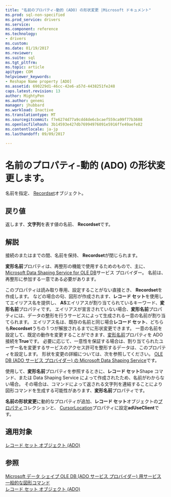 ```yaml
---
title: "名前のプロパティ-動的 (ADO) の形状変更 |Microsoft ドキュメント"
ms.prod: sql-non-specified
ms.prod_service: drivers
ms.service: 
ms.component: reference
ms.technology:
- drivers
ms.custom: 
ms.date: 01/19/2017
ms.reviewer: 
ms.suite: sql
ms.tgt_pltfrm: 
ms.topic: article
apitype: COM
helpviewer_keywords:
- Reshape Name property [ADO]
ms.assetid: 690229d1-46cc-42e6-a57d-4438251fe248
caps.latest.revision: 13
author: MightyPen
ms.author: genemi
manager: jhubbard
ms.workload: Inactive
ms.translationtype: MT
ms.sourcegitcommit: f7e6274d77a9cdd4de6cbcaef559ca99f77b3608
ms.openlocfilehash: 3b14593e427db76994976091e5916ffe49aefe82
ms.contentlocale: ja-jp
ms.lasthandoff: 09/09/2017

---
```

# <a name="reshape-name-property-dynamic-ado"></a>名前のプロパティ-動的 (ADO) の形状変更します。
名前を指定、 [Recordset](../../../ado/reference/ado-api/recordset-object-ado.md)オブジェクト。  
  
## <a name="return-values"></a>戻り値  
 返します、**文字列**を表す値の名前、 **Recordset**です。  
  
## <a name="remarks"></a>解説  
 接続のまたはまでの間、名前を保持、 **Recordset**が閉じられます。  
  
 **変形名前**プロパティは、再整形の機能で使用するためのもので、主に、 [Microsoft Data Shaping Service for OLE DB](../../../ado/guide/appendixes/microsoft-data-shaping-service-for-ole-db-ado-service-provider.md)サービス プロバイダー。 名前は、再整形に参加する一意である必要があります。  
  
 このプロパティは読み取り専用、設定することがない直接とき、 **Recordset**を作成します。 などの場合の句、図形が作成されます、**レコード セット**を使用してエイリアス名を提供し、 **AS**エイリアスが割り当てられているキーワード、**変形名前**プロパティです。 エイリアスが宣言されていない場合、**変形名前**プロパティには、データの整形を行うサービスによって生成される一意の名前が割り当てられます。 エイリアス名は、既存の名前と同じ場合**レコード セット**、どちらも**Recordset**うちの 1 つが解放されるまでに形状変更できます。 一意の名前を設定して、既定の動作を変更することができます、[変形名前](../../../ado/reference/ado-api/reshape-name-property-dynamic-ado.md)プロパティを ADO 接続を**True**です。 必要に応じて、一意性を保証する場合は、割り当てられたユーザー名を変更するサービスのアクセス許可を整形するデータは、このプロパティを設定します。 形状を変更の詳細については、次を参照してください。 [OLE DB (ADO サービス プロバイダー) の Microsoft Data Shaping Service](../../../ado/guide/appendixes/microsoft-data-shaping-service-for-ole-db-ado-service-provider.md)です。  
  
 使用して、**変形名前**プロパティを参照するときに、**レコード セット**Shape コマンド、または Data Shaping Service によって作成されたため、名前がわからない場合。 その場合は、コマンドによって返される文字列を連結することにより図形コマンドを生成する可能性があります、**変形名前**プロパティです。  
  
 **名前の形状変更**に動的なプロパティが追加、**レコード セット**オブジェクトの[プロパティ](../../../ado/reference/ado-api/properties-collection-ado.md)コレクションと、 [CursorLocation](../../../ado/reference/ado-api/cursorlocation-property-ado.md)プロパティに設定**adUseClient**です。  
  
## <a name="applies-to"></a>適用対象  
 [レコード セット オブジェクト (ADO)](../../../ado/reference/ado-api/recordset-object-ado.md)  
  
## <a name="see-also"></a>参照  
 [Microsoft データ シェイプ OLE DB (ADO サービス プロバイダー) 用サービス](../../../ado/guide/appendixes/microsoft-data-shaping-service-for-ole-db-ado-service-provider.md)   
 [一般的な図形コマンド](../../../ado/guide/data/shape-commands-in-general.md)   
 [レコード セット オブジェクト (ADO)](../../../ado/reference/ado-api/recordset-object-ado.md)

